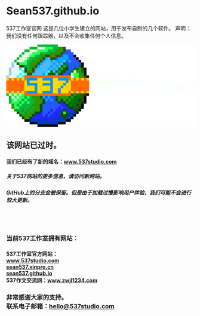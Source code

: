 # Sean537.github.io
537工作室官网
这是几位小学生建立的网站，用于发布自制的几个软件。
声明：我们没有任何跟踪器，以及不会收集任何个人信息。

<img src="537logo.png" alt="537logo">
<h2>该网站已过时。</h2>
<h4>我们已经有了新的域名：<a href="https://www.537studio.com"  target="_blank">www.537studio.com</a></h4>
<h5>关于537网站的更多信息，请访问新网站。</h5>
<h5>GitHub上的分支会被保留。但是由于加载过慢影响用户体验，我们可能不会进行较大更新。</h5>
<br></br>
<h3>当前537工作室拥有网站：</h3>
<h4>537工作室官方网站：<br><a href="https://www.537studio.com"  target="_blank">www.537studio.com</a><br><a href="https://sean537.xinpro.cn"  target="_blank">sean537.xinpro.cn</a><br><a href="https://sean537.github.io"  target="_blank">sean537.github.io</a><br>537作文交流网：<a href="https://www.zwjl1234.com"  target="_blank">www.zwjl1234.com</a></h4>
<h3>非常感谢大家的支持。<br>联系电子邮箱：<a href="mailto:hello@537studio.com">hello@537studio.com</a></h3>
